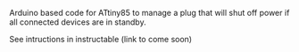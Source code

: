 Arduino based code for ATtiny85 to manage a plug that will shut off power if all connected devices are in standby.

See intructions in instructable (link to come soon)
